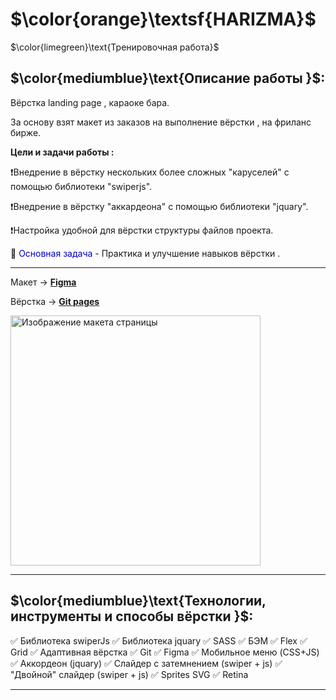 # $\color{orange}\textsf{HARIZMA}$

$\color{limegreen}\text{Тренировочная работа}$

## $\color{mediumblue}\text{Описание работы }$:

Вёрстка landing page , караоке бара.

За основу взят макет из заказов на выполнение вёрстки , на фриланс бирже.

**Цели и задачи работы :**

❗Внедрение в вёрстку нескольких более сложных "каруселей" с помощью библиотеки "swiperjs".

❗Внедрение в вёрстку "аккардеона" с помощью библиотеки "jquary".

❗Настройка удобной для вёрстки структуры файлов проекта.

🎯 <span style="color:mediumblue">Основная задача</span> - Практика и улучшение навыков вёрстки .

---

Макет -> [**Figma**](<https://www.figma.com/proto/Pn4XcYq2wK7M4Gn9HrN8VV/%D0%9A%D0%B0%D1%80%D0%B0%D0%BE%D0%BA%D0%B5-%D0%BA%D0%BB%D1%83%D0%B1-%2B-(Copy)?node-id=0-1&t=LDtVezCuLEUAksij-1>)

Вёрстка -> [**Git pages**](https://artiom-work.github.io/HARIZMA/)

<img src="images/website/preview-readme-image.png" width="400" alt="Изображение макета страницы">

---

## $\color{mediumblue}\text{Технологии, инструменты и способы вёрстки }$:

✅ Библиотека swiperJs
✅ Библиотека jquary
✅ SASS
✅ БЭМ
✅ Flex
✅ Grid
✅ Адаптивная вёрстка
✅ Git
✅ Figma
✅ Мобильное меню (CSS+JS)
✅ Аккордеон (jquary)
✅ Слайдер с затемнением (swiper + js)
✅ "Двойной" слайдер (swiper + js)
✅ Sprites SVG
✅ Retina

---
